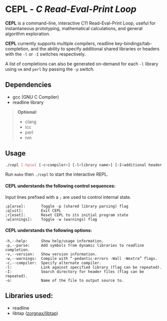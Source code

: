 # CEPL - *C Read-Eval-Print Loop*

**CEPL** is a command-line, interactive C11 Read-Eval-Print Loop,
useful for instantaneous prototyping, mathematical calculations, and
general algorithm exploration.

**CEPL** currently supports multiple compilers, readline
key-bindings/tab-completion, and the ability to specify additional
shared libraries or headers with the `-l` or `-I` switches respectively.

A list of completions can also be generated on-demand for each `-l` library
using `nm` and `perl` by passing the `-p` switch.

## Dependencies

* gcc (GNU C Compiler)
* readline library
> **Optional:**
> * clang
> * icc
> * perl
> * nm

## Usage
```bash
./cepl [-hpvw] [-c<compiler>] [-l<library name>] [-I<additional header directory>] [-o<output.c>]
```

Run `make` then `./cepl` to start the interactive REPL.

#### CEPL understands the following control sequences:

Input lines prefixed with a `;` are used to control internal state.

	;p[arse]:		Toggle -p (shared library parsing) flag
	;q[uit]:		Exit CEPL
	;r[eset]:		Reset CEPL to its initial program state
	:w[arnings]:	Toggle -w (warnings) flag

#### CEPL understands the following options:

	-h,--help:		Show help/usage information.
	-p,--parse:		Add symbols from dynamic libraries to readline completion.
	-v,--version:	Show version information.
	-w,--warnings:	Compile with “-pedantic-errors -Wall -Wextra” flags.
	-c,--compiler:	Specify alternate compiler.
	-l:				Link against specified library (flag can be repeated).
	-I:				Search directory for header files (flag can be repeated).
	-o:				Name of the file to output source to.

## Libraries used:

* readline
* libtap ([zorgnax/libtap](https://github.com/zorgnax/libtap))
